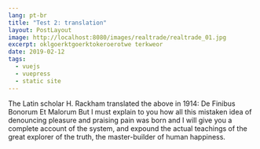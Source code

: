 ```yaml
---
lang: pt-br
title: "Test 2: translation"
layout: PostLayout
image: http://localhost:8080/images/realtrade/realtrade_01.jpg
excerpt: oklgoerktgoerktokeroerotwe terkweor
date: 2019-02-12
tags:
  - vuejs
  - vuepress
  - static site
---
```


The Latin scholar H. Rackham translated the above in 1914: De Finibus Bonorum Et Malorum But I must explain to you how all this mistaken idea of denouncing pleasure and praising pain was born and I will give you a complete account of the system, and expound the actual teachings of the great explorer of the truth, the master-builder of human happiness.
